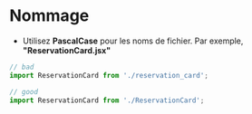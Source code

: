 # Nommage

- Utilisez **PascalCase** pour les noms de fichier. Par exemple, **"ReservationCard.jsx"**

```Javascript
// bad
import ReservationCard from './reservation_card';

// good
import ReservationCard from './ReservationCard';
```
